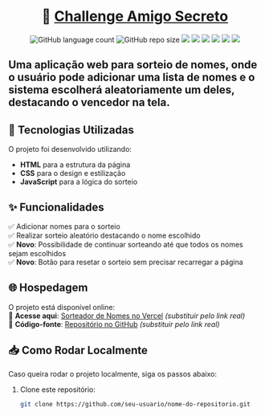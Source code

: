 <h1 align="center">
     🎲 <a href="#" alt="Amigo Secreto"> Challenge Amigo Secreto </a>
</h1>

<p align="center">
<img alt="GitHub language count" src="https://img.shields.io/github/languages/count/Wandersood/ChallengeAmigoSecreto_G8-One">
<img alt="GitHub repo size" src="https://img.shields.io/github/repo-size/Wandersood/ChallengeAmigoSecreto_G8-One">
 <img src="https://img.shields.io/static/v1?label=HTML&message=Markdown&color=blue&style=for-the-badge&logo=html5"/>
<img src="https://img.shields.io/static/v1?label=Vercel&message=Deploy&color=blue&style=for-the-badge&logo=vercel"/>
  <img src="https://img.shields.io/static/v1?label=CSS&message=Style&color=blue&style=for-the-badge&logo=css"/>
<img src="https://img.shields.io/static/v1?label=CSS&message=Style&color=blue&style=for-the-badge&logo=css"/>
  <img src="http://img.shields.io/static/v1?label=License&message=MIT&color=green&style=for-the-badge"/>
   <img src="http://img.shields.io/static/v1?label=STATUS&message=CONCLUIDO&color=GREEN&style=for-the-badge"/>

</p>
  

## Uma aplicação web para sorteio de nomes, onde o usuário pode adicionar uma lista de nomes e o sistema escolherá aleatoriamente um deles, destacando o vencedor na tela.   

## 🚀 Tecnologias Utilizadas  

O projeto foi desenvolvido utilizando:  
- **HTML** para a estrutura da página  
- **CSS** para o design e estilização  
- **JavaScript** para a lógica do sorteio  

## ✨ Funcionalidades  

✅ Adicionar nomes para o sorteio  
✅ Realizar sorteio aleatório destacando o nome escolhido  
✅ **Novo**: Possibilidade de continuar sorteando até que todos os nomes sejam escolhidos  
✅ **Novo**: Botão para resetar o sorteio sem precisar recarregar a página  

## 🌐 Hospedagem  

O projeto está disponível online:  
🔗 **Acesse aqui**: [Sorteador de Nomes no Vercel](#) *(substituir pelo link real)*  
📂 **Código-fonte**: [Repositório no GitHub](#) *(substituir pelo link real)*  

## 📥 Como Rodar Localmente  

Caso queira rodar o projeto localmente, siga os passos abaixo:  

1. Clone este repositório:  
   ```bash
   git clone https://github.com/seu-usuario/nome-do-repositorio.git

